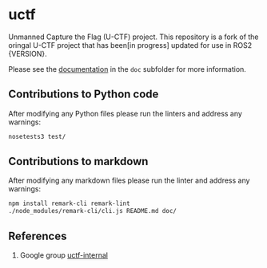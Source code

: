# uctf

Unmanned Capture the Flag (U-CTF) project.
This repository is a fork of the oringal U-CTF project that has been[in progress] updated for use in ROS2 {VERSION}.

Please see the [documentation](doc/readme.md) in the `doc` subfolder for more information.

## Contributions to Python code

After modifying any Python files please run the linters and address any warnings:

```sh
nosetests3 test/
```

## Contributions to markdown

After modifying any markdown files please run the linter and address any warnings:

```sh
npm install remark-cli remark-lint
./node_modules/remark-cli/cli.js README.md doc/
```

## References

1. Google group [uctf-internal](https://groups.google.com/a/osrfoundation.org/forum/#!forum/uctf-internal)
